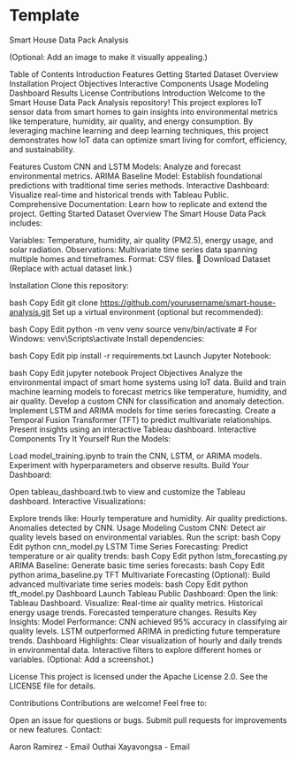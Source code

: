 # Template
Smart House Data Pack Analysis

(Optional: Add an image to make it visually appealing.)

Table of Contents
Introduction
Features
Getting Started
Dataset Overview
Installation
Project Objectives
Interactive Components
Usage
Modeling
Dashboard
Results
License
Contributions
Introduction
Welcome to the Smart House Data Pack Analysis repository! This project explores IoT sensor data from smart homes to gain insights into environmental metrics like temperature, humidity, air quality, and energy consumption. By leveraging machine learning and deep learning techniques, this project demonstrates how IoT data can optimize smart living for comfort, efficiency, and sustainability.

Features
Custom CNN and LSTM Models: Analyze and forecast environmental metrics.
ARIMA Baseline Model: Establish foundational predictions with traditional time series methods.
Interactive Dashboard: Visualize real-time and historical trends with Tableau Public.
Comprehensive Documentation: Learn how to replicate and extend the project.
Getting Started
Dataset Overview
The Smart House Data Pack includes:

Variables: Temperature, humidity, air quality (PM2.5), energy usage, and solar radiation.
Observations: Multivariate time series data spanning multiple homes and timeframes.
Format: CSV files.
🔗 Download Dataset (Replace with actual dataset link.)

Installation
Clone this repository:

bash
Copy
Edit
git clone https://github.com/yourusername/smart-house-analysis.git
Set up a virtual environment (optional but recommended):

bash
Copy
Edit
python -m venv venv
source venv/bin/activate  # For Windows: venv\Scripts\activate
Install dependencies:

bash
Copy
Edit
pip install -r requirements.txt
Launch Jupyter Notebook:

bash
Copy
Edit
jupyter notebook
Project Objectives
Analyze the environmental impact of smart home systems using IoT data.
Build and train machine learning models to forecast metrics like temperature, humidity, and air quality.
Develop a custom CNN for classification and anomaly detection.
Implement LSTM and ARIMA models for time series forecasting.
Create a Temporal Fusion Transformer (TFT) to predict multivariate relationships.
Present insights using an interactive Tableau dashboard.
Interactive Components
Try It Yourself
Run the Models:

Load model_training.ipynb to train the CNN, LSTM, or ARIMA models.
Experiment with hyperparameters and observe results.
Build Your Dashboard:

Open tableau_dashboard.twb to view and customize the Tableau dashboard.
Interactive Visualizations:

Explore trends like:
Hourly temperature and humidity.
Air quality predictions.
Anomalies detected by CNN.
Usage
Modeling
Custom CNN:
Detect air quality levels based on environmental variables.
Run the script:
bash
Copy
Edit
python cnn_model.py
LSTM Time Series Forecasting:
Predict temperature or air quality trends:
bash
Copy
Edit
python lstm_forecasting.py
ARIMA Baseline:
Generate basic time series forecasts:
bash
Copy
Edit
python arima_baseline.py
TFT Multivariate Forecasting (Optional):
Build advanced multivariate time series models:
bash
Copy
Edit
python tft_model.py
Dashboard
Launch Tableau Public Dashboard:
Open the link: Tableau Dashboard.
Visualize:
Real-time air quality metrics.
Historical energy usage trends.
Forecasted temperature changes.
Results
Key Insights:
Model Performance:
CNN achieved 95% accuracy in classifying air quality levels.
LSTM outperformed ARIMA in predicting future temperature trends.
Dashboard Highlights:
Clear visualization of hourly and daily trends in environmental data.
Interactive filters to explore different homes or variables.
(Optional: Add a screenshot.)

License
This project is licensed under the Apache License 2.0. See the LICENSE file for details.

Contributions
Contributions are welcome! Feel free to:

Open an issue for questions or bugs.
Submit pull requests for improvements or new features.
Contact:

Aaron Ramirez - Email
Outhai Xayavongsa - Email

